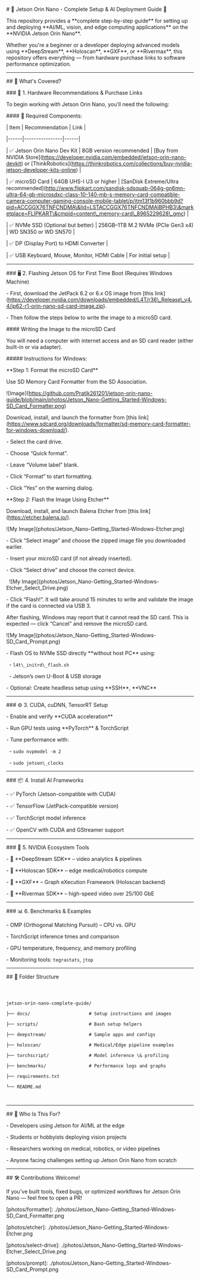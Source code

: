 \# 🧠 Jetson Orin Nano - Complete Setup \& AI Deployment Guide 🚀



This repository provides a \*\*complete step-by-step guide\*\* for setting up and deploying \*\*AI/ML, vision, and edge computing applications\*\* on the \*\*NVIDIA Jetson Orin Nano\*\*.



Whether you're a beginner or a developer deploying advanced models using \*\*DeepStream\*\*, \*\*Holoscan\*\*, \*\*GXF\*\*, or \*\*Rivermax\*\*, this repository offers everything — from hardware purchase links to software performance optimization.



---



\## 🔧 What's Covered?



\### 🛒 1. Hardware Recommendations \& Purchase Links



To begin working with Jetson Orin Nano, you’ll need the following:



\#### 🧩 Required Components:

| Item | Recommendation | Link |

|------|----------------|------|

| ✅ Jetson Orin Nano Dev Kit | 8GB version recommended | \[Buy from NVIDIA Store](https://developer.nvidia.com/embedded/jetson-orin-nano-devkit) or \[ThinkRobotics](https://thinkrobotics.com/collections/buy-nvidia-jetson-developer-kits-online) |

| ✅ microSD Card | 64GB UHS-I U3 or higher | \[SanDisk Extreme/Ultra recommended](http://www.flipkart.com/sandisk-sdsquab-064g-gn6mn-ultra-64-gb-microsdxc-class-10-140-mb-s-memory-card-compatible-camera-computer-gaming-console-mobile-tablet/p/itm13f1b960bbb9d?pid=ACCGGX76TNFCNDMA\&lid=LSTACCGGX76TNFCNDMAIBPHB3\&marketplace=FLIPKART\&cmpid=content\_memory-card\_8965229628\_gmc) |

| ✅ NVMe SSD (Optional but better) | 256GB–1TB M.2 NVMe (PCIe Gen3 x4) | WD SN350 or WD SN570 |

| ✅ DP (Display Port) to HDMI Converter |

| ✅ USB Keyboard, Mouse, Monitor, HDMI Cable | For initial setup |



---



\### 🖥️ 2. Flashing Jetson OS for First Time Boot (Requires Windows Machine)



\- First, download the JetPack 6.2 or 6.x OS image from \[this link](https://developer.nvidia.com/downloads/embedded/L4T/r36\_Release\_v4.4/jp62-r1-orin-nano-sd-card-image.zip).

\- Then follow the steps below to write the image to a microSD card.



\#### Writing the Image to the microSD Card



You will need a computer with internet access and an SD card reader (either built-in or via adapter).



\##### Instructions for Windows:



\*\*Step 1: Format the microSD Card\*\*  

Use SD Memory Card Formatter from the SD Association.  

!\[Image](https://github.com/Pratik261201/jetson-orin-nano-guide/blob/main/photos/Jetson_Nano-Getting_Started-Windows-SD_Card_Formatter.png)

Download, install, and launch the formatter from \[this link](https://www.sdcard.org/downloads/formatter/sd-memory-card-formatter-for-windows-download/).



\- Select the card drive.

\- Choose “Quick format”.

\- Leave “Volume label” blank.

\- Click “Format” to start formatting.

\- Click “Yes” on the warning dialog.



\*\*Step 2: Flash the Image Using Etcher\*\*  

Download, install, and launch Balena Etcher from \[this link](https://etcher.balena.io/).  

!\[My Image](photos/Jetson\_Nano-Getting\_Started-Windows-Etcher.png)



\- Click “Select image” and choose the zipped image file you downloaded earlier.

\- Insert your microSD card (if not already inserted).

\- Click “Select drive” and choose the correct device.  

&nbsp; !\[My Image](photos/Jetson\_Nano-Getting\_Started-Windows-Etcher\_Select\_Drive.png)

\- Click “Flash!”. It will take around 15 minutes to write and validate the image if the card is connected via USB 3.



After flashing, Windows may report that it cannot read the SD card. This is expected — click “Cancel” and remove the microSD card.  

!\[My Image](photos/Jetson\_Nano-Getting\_Started-Windows-SD\_Card\_Prompt.png)







\- Flash OS to NVMe SSD directly \*\*without host PC\*\* using:

&nbsp; - `l4t\_initrd\_flash.sh`

&nbsp; - Jetson’s own U-Boot \& USB storage

\- Optional: Create headless setup using \*\*SSH\*\*, \*\*VNC\*\*



---



\### ⚙️ 3. CUDA, cuDNN, TensorRT Setup

\- Enable and verify \*\*CUDA acceleration\*\*

\- Run GPU tests using \*\*PyTorch\*\* \& TorchScript

\- Tune performance with:

&nbsp; - `sudo nvpmodel -m 2`

&nbsp; - `sudo jetson\_clocks`



---



\### 📦 4. Install AI Frameworks

\- ✅ PyTorch (Jetson-compatible with CUDA)

\- ✅ TensorFlow (JetPack-compatible version)

\- ✅ TorchScript model inference

\- ✅ OpenCV with CUDA and GStreamer support



---



\### 🎥 5. NVIDIA Ecosystem Tools

\- 🔹 \*\*DeepStream SDK\*\* – video analytics \& pipelines

\- 🔹 \*\*Holoscan SDK\*\* – edge medical/robotics compute

\- 🔹 \*\*GXF\*\* – Graph eXecution Framework (Holoscan backend)

\- 🔹 \*\*Rivermax SDK\*\* – high-speed video over 25/100 GbE



---



\### 📊 6. Benchmarks \& Examples

\- OMP (Orthogonal Matching Pursuit) – CPU vs. GPU

\- TorchScript inference times and comparison

\- GPU temperature, frequency, and memory profiling

\- Monitoring tools: `tegrastats`, `jtop`



---



\## 📁 Folder Structure



```



jetson-orin-nano-complete-guide/

├── docs/                      # Setup instructions and images

├── scripts/                   # Bash setup helpers

├── deepstream/                # Sample apps and configs

├── holoscan/                  # Medical/Edge pipeline examples

├── torchscript/               # Model inference \& profiling

├── benchmarks/                # Performance logs and graphs

├── requirements.txt

└── README.md



```



---



\## 🙋 Who Is This For?



\- Developers using Jetson for AI/ML at the edge

\- Students or hobbyists deploying vision projects

\- Researchers working on medical, robotics, or video pipelines

\- Anyone facing challenges setting up Jetson Orin Nano from scratch



---



\## 🛠 Contributions Welcome!

If you've built tools, fixed bugs, or optimized workflows for Jetson Orin Nano — feel free to open a PR!

<!-- Image References -->

\[photos/formatter]: ./photos/Jetson\_Nano-Getting\_Started-Windows-SD\_Card\_Formatter.png

\[photos/etcher]: ./photos/Jetson\_Nano-Getting\_Started-Windows-Etcher.png

\[photos/select-drive]: ./photos/Jetson\_Nano-Getting\_Started-Windows-Etcher\_Select\_Drive.png

\[photos/prompt]: ./photos/Jetson\_Nano-Getting\_Started-Windows-SD\_Card\_Prompt.png







